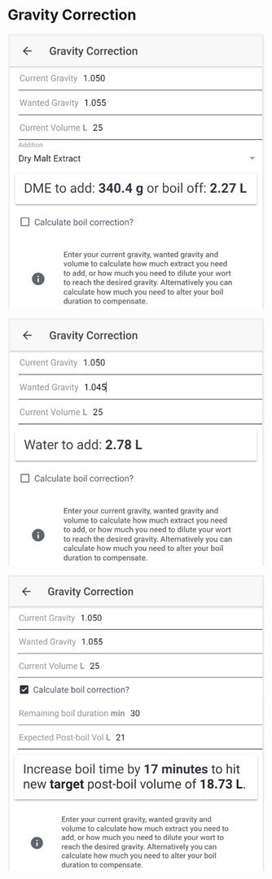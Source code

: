 # Gravity Correction

![Calculate how much DME to add or how much to boil off if gravity is too low](../.gitbook/assets/image%20%2841%29.png)

![Calculate how much water to add if gravity is too high](../.gitbook/assets/image%20%2853%29.png)

![Calculate how to correct the gravity by altering boil time if preferred](../.gitbook/assets/image%20%2849%29.png)

